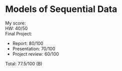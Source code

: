 # Models of Sequential Data

My score: \
HW: 40/50 \
Final Project: 
+ Report: 80/100
+ Presentation: 70/100
+ Project review: 60/100 

Total: 77.5/100 (B)
